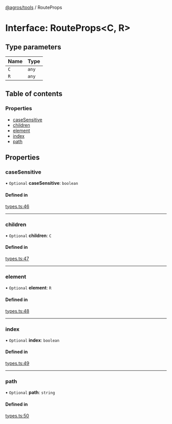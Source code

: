 [@agros/tools](../index.md) / RouteProps

# Interface: RouteProps<C, R\>

## Type parameters

| Name | Type |
| :------ | :------ |
| `C` | `any` |
| `R` | `any` |

## Table of contents

### Properties

- [caseSensitive](RouteProps.md#casesensitive)
- [children](RouteProps.md#children)
- [element](RouteProps.md#element)
- [index](RouteProps.md#index)
- [path](RouteProps.md#path)

## Properties

### <a id="casesensitive" name="casesensitive"></a> caseSensitive

• `Optional` **caseSensitive**: `boolean`

#### Defined in

[types.ts:46](https://github.com/agrosjs/agros/blob/4a028b2/packages/agros-tools/src/types.ts#L46)

___

### <a id="children" name="children"></a> children

• `Optional` **children**: `C`

#### Defined in

[types.ts:47](https://github.com/agrosjs/agros/blob/4a028b2/packages/agros-tools/src/types.ts#L47)

___

### <a id="element" name="element"></a> element

• `Optional` **element**: `R`

#### Defined in

[types.ts:48](https://github.com/agrosjs/agros/blob/4a028b2/packages/agros-tools/src/types.ts#L48)

___

### <a id="index" name="index"></a> index

• `Optional` **index**: `boolean`

#### Defined in

[types.ts:49](https://github.com/agrosjs/agros/blob/4a028b2/packages/agros-tools/src/types.ts#L49)

___

### <a id="path" name="path"></a> path

• `Optional` **path**: `string`

#### Defined in

[types.ts:50](https://github.com/agrosjs/agros/blob/4a028b2/packages/agros-tools/src/types.ts#L50)
